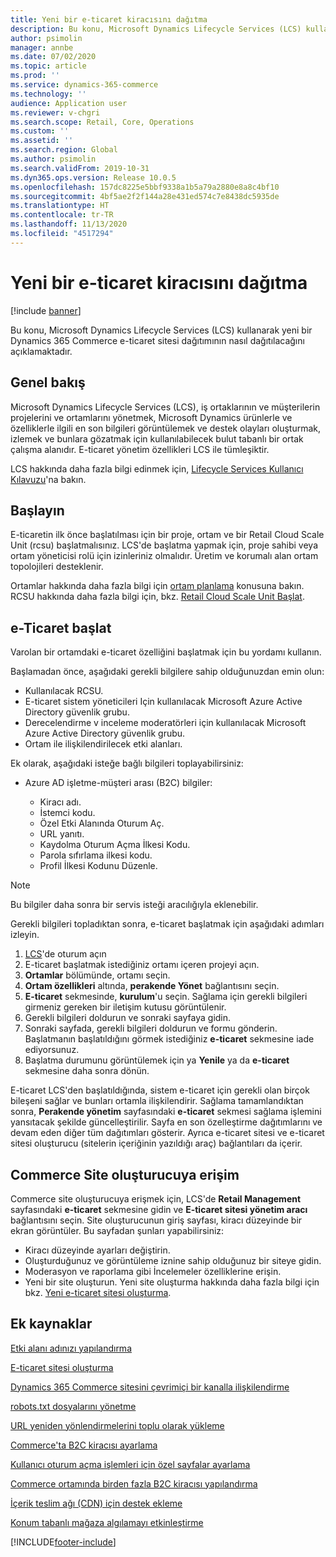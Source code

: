 ```yaml
---
title: Yeni bir e-ticaret kiracısını dağıtma
description: Bu konu, Microsoft Dynamics Lifecycle Services (LCS) kullanarak yeni bir Dynamics 365 Commerce e-ticaret sitesi dağıtımının nasıl dağıtılacağını açıklamaktadır.
author: psimolin
manager: annbe
ms.date: 07/02/2020
ms.topic: article
ms.prod: ''
ms.service: dynamics-365-commerce
ms.technology: ''
audience: Application user
ms.reviewer: v-chgri
ms.search.scope: Retail, Core, Operations
ms.custom: ''
ms.assetid: ''
ms.search.region: Global
ms.author: psimolin
ms.search.validFrom: 2019-10-31
ms.dyn365.ops.version: Release 10.0.5
ms.openlocfilehash: 157dc8225e5bbf9338a1b5a79a2880e8a8c4bf10
ms.sourcegitcommit: 4bf5ae2f2f144a28e431ed574c7e8438dc5935de
ms.translationtype: HT
ms.contentlocale: tr-TR
ms.lasthandoff: 11/13/2020
ms.locfileid: "4517294"
---
```

# <a name="deploy-a-new-e-commerce-tenant"></a>Yeni bir e-ticaret kiracısını dağıtma


[!include [banner](includes/banner.md)]

Bu konu, Microsoft Dynamics Lifecycle Services (LCS) kullanarak yeni bir Dynamics 365 Commerce e-ticaret sitesi dağıtımının nasıl dağıtılacağını açıklamaktadır.

## <a name="overview"></a>Genel bakış

Microsoft Dynamics Lifecycle Services (LCS), iş ortaklarının ve müşterilerin projelerini ve ortamlarını yönetmek, Microsoft Dynamics ürünlerle ve özelliklerle ilgili en son bilgileri görüntülemek ve destek olayları oluşturmak, izlemek ve bunlara gözatmak için kullanılabilecek bulut tabanlı bir ortak çalışma alanıdır. E-ticaret yönetim özellikleri LCS ile tümleşiktir.

LCS hakkında daha fazla bilgi edinmek için, [Lifecycle Services Kullanıcı Kılavuzu](https://docs.microsoft.com/dynamics365/unified-operations/dev-itpro/lifecycle-services/lcs-user-guide)'na bakın.
    
## <a name="get-started"></a>Başlayın

E-ticaretin ilk önce başlatılması için bir proje, ortam ve bir Retail Cloud Scale Unit (rcsu) başlatmalısınız. LCS'de başlatma yapmak için, proje sahibi veya ortam yöneticisi rolü için izinleriniz olmalıdır. Üretim ve korumalı alan ortam topolojileri desteklenir.

Ortamlar hakkında daha fazla bilgi için [ortam planlama](https://docs.microsoft.com/dynamics365/unified-operations/fin-and-ops/imp-lifecycle/environment-planning) konusuna bakın. RCSU hakkında daha fazla bilgi için, bkz. [Retail Cloud Scale Unit Başlat](https://docs.microsoft.com/dynamics365/unified-operations/dev-itpro/deployment/initialize-retail-channels).

## <a name="initialize-e-commerce"></a>e-Ticaret başlat

Varolan bir ortamdaki e-ticaret özelliğini başlatmak için bu yordamı kullanın.

Başlamadan önce, aşağıdaki gerekli bilgilere sahip olduğunuzdan emin olun:

- Kullanılacak RCSU.
- E-ticaret sistem yöneticileri Için kullanılacak Microsoft Azure Active Directory güvenlik grubu.
- Derecelendirme v inceleme moderatörleri için kullanılacak Microsoft Azure Active Directory güvenlik grubu.
- Ortam ile ilişkilendirilecek etki alanları.

Ek olarak, aşağıdaki isteğe bağlı bilgileri toplayabilirsiniz:

- Azure AD işletme-müşteri arası (B2C) bilgiler:

    - Kiracı adı.
    - İstemci kodu.
    - Özel Etki Alanında Oturum Aç.
    - URL yanıtı.
    - Kaydolma Oturum Açma İlkesi Kodu.
    - Parola sıfırlama ilkesi kodu.
    - Profil İlkesi Kodunu Düzenle.

> [!NOTE]
> Bu bilgiler daha sonra bir servis isteği aracılığıyla eklenebilir.

Gerekli bilgileri topladıktan sonra, e-ticaret başlatmak için aşağıdaki adımları izleyin.

1. [LCS](https://lcs.dynamics.com)'de oturum açın
1. E-ticaret başlatmak istediğiniz ortamı içeren projeyi açın.
1. **Ortamlar** bölümünde, ortamı seçin.
1. **Ortam özellikleri** altında, **perakende Yönet** bağlantısını seçin.
1. **E-ticaret** sekmesinde, **kurulum**'u seçin. Sağlama için gerekli bilgileri girmeniz gereken bir iletişim kutusu görüntülenir.
1. Gerekli bilgileri doldurun ve sonraki sayfaya gidin.
1. Sonraki sayfada, gerekli bilgileri doldurun ve formu gönderin. Başlatmanın başlatıldığını görmek istediğiniz **e-ticaret** sekmesine iade ediyorsunuz.
1. Başlatma durumunu görüntülemek için ya **Yenile** ya da **e-ticaret** sekmesine daha sonra dönün.
    
E-ticaret LCS'den başlatıldığında, sistem e-ticaret için gerekli olan birçok bileşeni sağlar ve bunları ortamla ilişkilendirir. Sağlama tamamlandıktan sonra, **Perakende yönetim** sayfasındaki **e-ticaret** sekmesi sağlama işlemini yansıtacak şekilde güncelleştirilir. Sayfa en son özelleştirme dağıtımlarını ve devam eden diğer tüm dağıtımları gösterir. Ayrıca e-ticaret sitesi ve e-ticaret sitesi oluşturucu (sitelerin içeriğinin yazıldığı araç) bağlantıları da içerir.

## <a name="access-commerce-site-builder"></a>Commerce Site oluşturucuya erişim

Commerce site oluşturucuya erişmek için, LCS'de **Retail Management** sayfasındaki **e-ticaret** sekmesine gidin ve **E-ticaret sitesi yönetim aracı** bağlantısını seçin. Site oluşturucunun giriş sayfası, kiracı düzeyinde bir ekran görüntüler. Bu sayfadan şunları yapabilirsiniz:

- Kiracı düzeyinde ayarları değiştirin.
- Oluşturduğunuz ve görüntüleme iznine sahip olduğunuz bir siteye gidin. 
- Moderasyon ve raporlama gibi İncelemeler özelliklerine erişin.
- Yeni bir site oluşturun. Yeni site oluşturma hakkında daha fazla bilgi için bkz. [Yeni e-ticaret sitesi oluşturma](create-ecommerce-site.md). 

## <a name="additional-resources"></a>Ek kaynaklar

[Etki alanı adınızı yapılandırma](configure-your-domain-name.md)

[E-ticaret sitesi oluşturma](create-ecommerce-site.md)

[Dynamics 365 Commerce sitesini çevrimiçi bir kanalla ilişkilendirme](associate-site-online-store.md)

[robots.txt dosyalarını yönetme](manage-robots-txt-files.md)

[URL yeniden yönlendirmelerini toplu olarak yükleme](upload-bulk-redirects.md)

[Commerce'ta B2C kiracısı ayarlama](set-up-B2C-tenant.md)

[Kullanıcı oturum açma işlemleri için özel sayfalar ayarlama](custom-pages-user-logins.md)

[Commerce ortamında birden fazla B2C kiracısı yapılandırma](configure-multi-B2C-tenants.md)

[İçerik teslim ağı (CDN) için destek ekleme](add-cdn-support.md)

[Konum tabanlı mağaza algılamayı etkinleştirme](enable-store-detection.md)


[!INCLUDE[footer-include](../includes/footer-banner.md)]